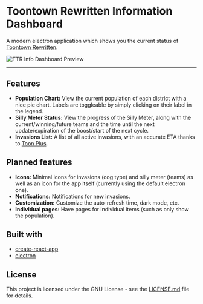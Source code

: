 # Toontown Rewritten Information Dashboard

A modern electron application which shows you the current status of [Toontown Rewritten](https://toon.town).

![TTR Info Dashboard Preview](https://files.catbox.moe/lbrzcs.png)

---

## Features

- **Population Chart:** View the current population of each district with a nice pie chart. Labels are toggleable by simply clicking on their label in the legend.
- **Silly Meter Status:** View the progress of the Silly Meter, along with the current/winning/future teams and the time until the next update/expiration of the boost/start of the next cycle.
- **Invasions List:** A list of all active invasions, with an accurate ETA thanks to [Toon Plus](https://toon.plus/invasions).

## Planned features

- **Icons:** Minimal icons for invasions (cog type) and silly meter (teams) as well as an icon for the app itself (currently using the default electron one).
- **Notifications:** Notifications for new invasions.
- **Customization:** Customize the auto-refresh time, dark mode, etc.
- **Individual pages:** Have pages for individual items (such as only show the population).

## Built with

- [create-react-app](https://github.com/facebookincubator/create-react-app)
- [electron](https://github.com/electron/electron)

## License

This project is licensed under the GNU License - see the [LICENSE.md](https://github.com/darkhappy/ttrinfo-app/blob/master/LICENSE) file for details.
